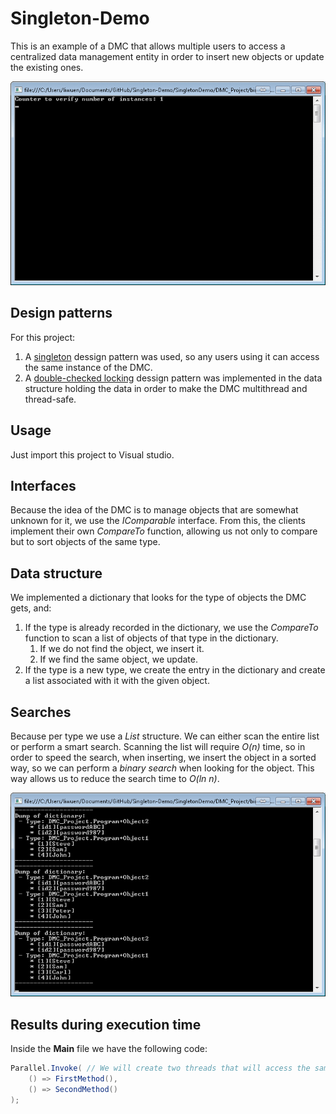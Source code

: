 # Singleton-Demo

This is an example of a DMC that allows multiple users to access a centralized data management entity in order to insert new objects or update the existing ones. 

![demo](/images/demo.gif)

## Design patterns

For this project:
1. A [singleton](https://en.wikipedia.org/wiki/Singleton_pattern) dessign pattern was used, so any users using it can access the same instance of the DMC. 
2. A [double-checked locking](https://en.wikipedia.org/wiki/Double-checked_locking) dessign pattern was implemented in the data structure holding the data in order to make the DMC multithread and thread-safe.

## Usage

Just import this project to Visual studio.

## Interfaces

Because the idea of the DMC is to manage objects that are somewhat unknown for it, we use the *IComparable* interface. From this, the clients implement their own *CompareTo* function, allowing us not only to compare but to sort objects of the same type.

## Data structure

We implemented a dictionary that looks for the type of objects the DMC gets, and:
1. If the type is already recorded in the dictionary, we use the *CompareTo* function to scan a list of objects of that type in the dictionary.
    1. If we do not find the object, we insert it.
	2. If we find the same object, we update.
2. If the type is a new type, we create the entry in the dictionary and create a list associated with it with the given object.

## Searches

Because per type we use a *List* structure. We can either scan the entire list or perform a smart search. Scanning the list will require *O(n)* time, so in order to speed the search, when inserting, we insert the object in a sorted way, so we can perform a *binary search* when looking for the object. This way allows us to reduce the search time to *O(ln n)*.

![demo2](/images/pic07.png)

## Results during execution time

Inside the **Main** file we have the following code:

```c#
Parallel.Invoke( // We will create two threads that will access the same instance of the DMC (where each thread creates their own instantiation of the object).
	() => FirstMethod(),
	() => SecondMethod()
);
```